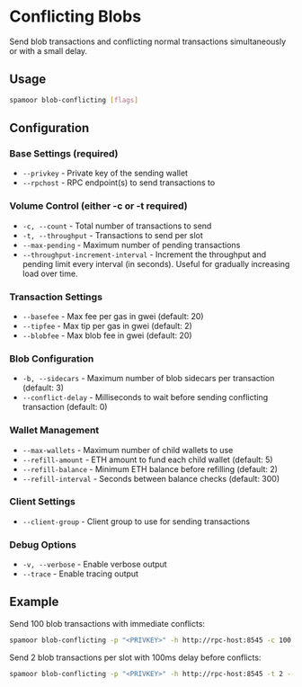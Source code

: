 # Conflicting Blobs

Send blob transactions and conflicting normal transactions simultaneously or with a small delay.

## Usage

```bash
spamoor blob-conflicting [flags]
```

## Configuration

### Base Settings (required)
- `--privkey` - Private key of the sending wallet
- `--rpchost` - RPC endpoint(s) to send transactions to

### Volume Control (either -c or -t required)
- `-c, --count` - Total number of transactions to send
- `-t, --throughput` - Transactions to send per slot
- `--max-pending` - Maximum number of pending transactions
- `--throughput-increment-interval` - Increment the throughput and pending limit every interval (in seconds). Useful for gradually increasing load over time.

### Transaction Settings
- `--basefee` - Max fee per gas in gwei (default: 20)
- `--tipfee` - Max tip per gas in gwei (default: 2)
- `--blobfee` - Max blob fee in gwei (default: 20)

### Blob Configuration
- `-b, --sidecars` - Maximum number of blob sidecars per transaction (default: 3)
- `--conflict-delay` - Milliseconds to wait before sending conflicting transaction (default: 0)

### Wallet Management
- `--max-wallets` - Maximum number of child wallets to use
- `--refill-amount` - ETH amount to fund each child wallet (default: 5)
- `--refill-balance` - Minimum ETH balance before refilling (default: 2)
- `--refill-interval` - Seconds between balance checks (default: 300)

### Client Settings
- `--client-group` - Client group to use for sending transactions

### Debug Options
- `-v, --verbose` - Enable verbose output
- `--trace` - Enable tracing output

## Example

Send 100 blob transactions with immediate conflicts:
```bash
spamoor blob-conflicting -p "<PRIVKEY>" -h http://rpc-host:8545 -c 100
```

Send 2 blob transactions per slot with 100ms delay before conflicts:
```bash
spamoor blob-conflicting -p "<PRIVKEY>" -h http://rpc-host:8545 -t 2 --conflict-delay 100
``` 